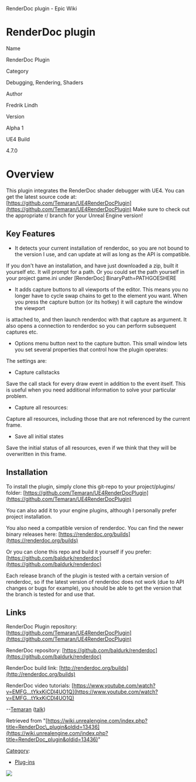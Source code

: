 RenderDoc plugin - Epic Wiki                    

RenderDoc plugin
================

  

Name

RenderDoc Plugin

Category

Debugging, Rendering, Shaders

Author

Fredrik Lindh

Version

Alpha 1

UE4 Build

4.7.0

Overview
========

This plugin integrates the RenderDoc shader debugger with UE4. You can get the latest source code at: [https://github.com/Temaran/UE4RenderDocPlugin](https://github.com/Temaran/UE4RenderDocPlugin) Make sure to check out the appropriate r/ branch for your Unreal Engine version!

Key Features
------------

*   It detects your current installation of renderdoc, so you are not bound to the version I use, and can update at will as long as the API is compatible.

If you don't have an installation, and have just downloaded a zip, built it yourself etc. It will prompt for a path. Or you could set the path yourself in your project game.ini under \[RenderDoc\] BinaryPath=PATHGOESHERE

*   It adds capture buttons to all viewports of the editor. This means you no longer have to cycle swap chains to get to the element you want. When you press the capture button (or its hotkey) it will capture the window the viewport

is attached to, and then launch renderdoc with that capture as argument. It also opens a connection to renderdoc so you can perform subsequent captures etc.

*   Options menu button next to the capture button. This small window lets you set several properties that control how the plugin operates:

The settings are:

*   Capture callstacks

Save the call stack for every draw event in addition to the event itself. This is useful when you need additional information to solve your particular problem.

*   Capture all resources:

Capture all resources, including those that are not referenced by the current frame.

*   Save all initial states

Save the initial status of all resources, even if we think that they will be overwritten in this frame.

Installation
------------

To install the plugin, simply clone this git-repo to your project/plugins/ folder: [https://github.com/Temaran/UE4RenderDocPlugin](https://github.com/Temaran/UE4RenderDocPlugin)

You can also add it to your engine plugins, although I personally prefer project installation.

You also need a compatible version of renderdoc. You can find the newer binary releases here: [https://renderdoc.org/builds](https://renderdoc.org/builds)

Or you can clone this repo and build it yourself if you prefer: [https://github.com/baldurk/renderdoc](https://github.com/baldurk/renderdoc)

Each release branch of the plugin is tested with a certain version of renderdoc, so if the latest version of renderdoc does not work (due to API changes or bugs for example), you should be able to get the version that the branch is tested for and use that.

Links
-----

RenderDoc Plugin repository: [https://github.com/Temaran/UE4RenderDocPlugin](https://github.com/Temaran/UE4RenderDocPlugin)

RenderDoc repository: [https://github.com/baldurk/renderdoc](https://github.com/baldurk/renderdoc)

RenderDoc build link: [http://renderdoc.org/builds](http://renderdoc.org/builds)

RenderDoc video tutorials: [https://www.youtube.com/watch?v=EMFG...tYkxKiCDl4UO1Q](https://www.youtube.com/watch?v=EMFG...tYkxKiCDl4UO1Q)

\--[Temaran](/index.php?title=User:Temaran&action=edit&redlink=1 "User:Temaran (page does not exist)") ([talk](/index.php?title=User_talk:Temaran&action=edit&redlink=1 "User talk:Temaran (page does not exist)"))

Retrieved from "[https://wiki.unrealengine.com/index.php?title=RenderDoc\_plugin&oldid=13436](https://wiki.unrealengine.com/index.php?title=RenderDoc_plugin&oldid=13436)"

[Category](/Special:Categories "Special:Categories"):

*   [Plug-ins](/Category:Plug-ins "Category:Plug-ins")

  ![](https://tracking.unrealengine.com/track.png)